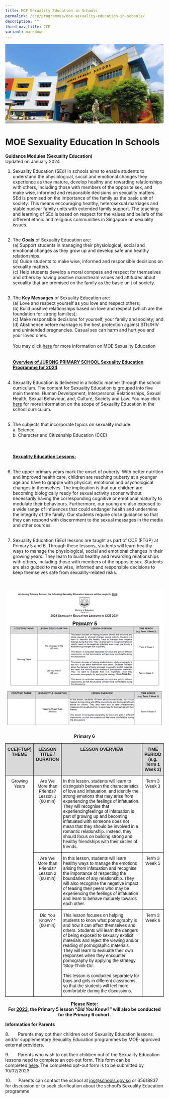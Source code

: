 ```yaml
---
title: MOE Sexuality Education in Schools
permalink: /cce/programmes/moe-sexuality-education-in-schools/
description: ""
third_nav_title: CCE
variant: markdown
---
```

![](/images/JPS_School_Front_Banner.jpg)

MOE Sexuality Education In Schools
==================================

**Guidance Modules (Sexuality Education)**<br>
Updated on January 2024

1.	Sexuality Education (SEd) in schools aims to enable students to understand the physiological, social and emotional changes they experience as they mature, develop healthy and rewarding relationships with others, including those with members of the opposite sex, and make wise, informed and responsible decisions on sexuality matters. SEd is premised on the importance of the family as the basic unit of society. This means encouraging healthy, heterosexual marriages and stable nuclear family units with extended family support. The teaching and learning of SEd is based on respect for the values and beliefs of the different ethnic and religious communities in Singapore on sexuality issues.
<br><br>
2.	The **Goals** of Sexuality Education are: <br>
(a)	Support students in managing their physiological, social and emotional changes as they grow up and develop safe and healthy relationships. <br>
(b)	Guide students to make wise, informed and responsible decisions on sexuality matters. <br>
(c)	Help students develop a moral compass and respect for themselves and others by having positive mainstream values and attitudes about sexuality that are premised on the family as the basic unit of society. 
<br><br>
3.	The **Key Messages** of Sexuality Education are: <br>
(a)	Love and respect yourself as you love and respect others; <br>
(b)	Build positive relationships based on love and respect (which are the foundation for strong families); <br>
(c)	Make responsible decisions for yourself, your family and society; and<br>
(d)	Abstinence before marriage is the best protection against STIs/HIV and unintended pregnancies. Casual sex can harm and hurt you and your loved ones.
<br><br>
You may click [here](https://go.gov.sg/moe-sexuality-education) for more information on MOE Sexuality Education
<br><br><br>
<u><b>Overview of JURONG PRIMARY SCHOOL Sexuality Education Programme for 2024</b></u>
<br><br>
4. Sexuality Education is delivered in a holistic manner through the school curriculum. The content for Sexuality Education is grouped into five main themes: Human Development, Interpersonal Relationships, Sexual Health, Sexual Behaviour, and, Culture, Society and Law. You may click [here](https://go.gov.sg/moe-sexuality-education-scope) for more information on the scope of Sexuality Education in the school curriculum.
<br><br>
5. The subjects that incorporate topics on sexuality include: <br>
a.	Science <br>
b.	Character and Citizenship Education (CCE)<br>
<br><br><br>
<u><b>Sexuality Education Lessons:</b></u>
<br><br>
6. The upper primary years mark the onset of puberty. With better nutrition and improved health care, children are reaching puberty at a younger age and have to grapple with physical, emotional and psychological changes in themselves. The implication is that our children are becoming biologically ready for sexual activity sooner without necessarily having the corresponding cognitive or emotional maturity to modulate their behaviours. Furthermore, our young are also exposed to a wide range of influences that could endanger health and undermine the integrity of the family. Our students require close guidance so that they can respond with discernment to the sexual messages in the media and other sources. <br><br>

7. Sexuality Education (SEd) lessons are taught as part of CCE (FTGP) at Primary 5 and 6. Through these lessons, students will learn healthy ways to manage the physiological, social and emotional changes in their growing years. They learn to build healthy and rewarding relationships with others, including those with members of the opposite sex. Students are also guided to make wise, informed and responsible decisions to keep themselves safe from sexuality-related risks. <br><br><br>

![](/images/Sexuality%20Edu/Screenshot_2024_01_26_092237.png)
![](/images/Sexuality%20Edu/Screenshot_2024_01_26_092314.png)


<center> <b> Primary 6</b> </center>

<style type="text/css">
.tg  {border-collapse:collapse;border-spacing:0;}
.tg td{border-color:black;border-style:solid;border-width:1px;font-family:Arial, sans-serif;font-size:14px;
  overflow:hidden;padding:10px 5px;word-break:normal;}
.tg th{border-color:black;border-style:solid;border-width:1px;font-family:Arial, sans-serif;font-size:14px;
  font-weight:normal;overflow:hidden;padding:10px 5px;word-break:normal;}
.tg .tg-baqh{text-align:center;vertical-align:top}
.tg .tg-px6y{background-color:#D9D9D9;font-weight:bold;text-align:center;vertical-align:top}
.tg .tg-0lax{text-align:left;vertical-align:top}
</style>
<table class="tg">
<thead>
  <tr>
    <th class="tg-px6y">CCE(FTGP) THEME</th>
    <th class="tg-px6y">LESSON TITLE / DURATION</th>
    <th class="tg-px6y">LESSON OVERVIEW</th>
    <th class="tg-px6y">TIME PERIOD<br>(e.g. Term 1 Week 2)</th>
  </tr>
</thead>
<tbody>
  <tr>
    <td class="tg-baqh" rowspan="3">Growing Years</td>
    <td class="tg-baqh">Are We More than Friends?<br>Lesson 1<br>(60 min)</td>
    <td class="tg-0lax">In this lesson, students will learn to distinguish between the characteristics of love and infatuation, and identify the strong emotions that may arise from experiencing the feelings of infatuation. They will recognise that experiencingfeelings of infatuation is part of growing up and becoming infatuated with someone does not mean that they should be involved in a romantic relationship. Instead, they should focus on building strong and healthy friendships with their circles of friends.</td>
    <td class="tg-baqh">Term 3 Week 3</td>
  </tr>
  <tr>
    <td class="tg-baqh">Are We More than Friends?<br>Lesson 2<br>(60 min)</td>
    <td class="tg-0lax">In this lesson, students will learn healthy ways to manage the emotions arising from infatuation and recognise the importance of respecting the boundaries of any relationship. They will also recognise the negative impact of teasing their peers who may be experiencing the feelings of infatuation and learn to behave maturely towards each other.</td>
    <td class="tg-baqh">Term 3 Week 5</td>
  </tr>
  <tr>
    <td class="tg-baqh">Did You Know? *<br>(60 min)<br> <br> </td>
    <td class="tg-0lax">This lesson focuses on helping students to know what pornography is and how it can affect themselves and others. Students will learn the dangers of being exposed to sexually explicit materials and reject the viewing and/or reading of pornographic materials. They will learn to evaluate their own responses when they encounter pornography by applying the strategy ‘Stop-Think-Do’.<br> <br>This lesson is conducted separately for boys and girls in different classrooms, so that the students will feel more comfortable during the discussions.</td>
    <td class="tg-baqh">Term 3 Week 6</td>
  </tr>
</tbody>
</table>


<center> <u><b>Please Note:</b></u> </center>
	
	
<center> <b>For <u>2023</u>, the Primary 5 lesson “<i>Did You Know</i>?” will also be conducted for the Primary 6 cohort. </b> </center>



<b>Information for Parents</b>

8.&nbsp;&nbsp;&nbsp;&nbsp;&nbsp;&nbsp; Parents may opt their children out of Sexuality Education lessons, and/or supplementary Sexuality Education programmes by MOE-approved external providers.&nbsp;

9.&nbsp;&nbsp;&nbsp;&nbsp;&nbsp;&nbsp; Parents who wish to opt their children out of the Sexuality Education lessons need to complete an opt-out form. This form can be completed&nbsp;[here](/files/ANNEX%20A.pdf). The completed opt-out form is to be submitted by 10/02/2023.

10.&nbsp;&nbsp;&nbsp;&nbsp;&nbsp; Parents can contact the school at jps@schools.gov.sg or 65618837 for discussion or to seek clarification about the school’s Sexuality Education programme